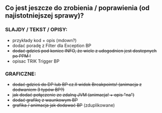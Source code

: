 ## Co jest jeszcze do zrobienia / poprawienia (od najistotniejszej sprawy)?

### SLAJDY / TEKST / OPISY:
* przykłady kod + opis (mdown?)
* dodać poradę z Filter dla Exception BP
* ~~dodać gdzieś pod koniec INFO, że wiele z udogodnien jest dostepnych po PPM !~~
* opisac TRIK Trigger BP

### GRAFICZNE:
* ~~dodać gdzieś do DP lub BP cz.II widok Breakpoints! (animacja z dodwaniem 3 typów BP?)~~
* ~~jak dodać połączenie ze zdalną JVM (animacja! + opis "na")~~
* ~~dodać grafikę z waunkowym BP~~
* ~~grafika / animacja jak dodawać BP~~ (zduplikowane)
